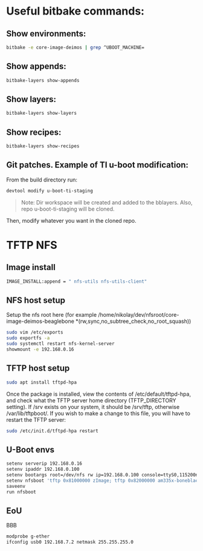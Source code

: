 # Useful bitbake commands:
## Show environments:
```sh
bitbake -e core-image-deimos | grep ^UBOOT_MACHINE=
```
## Show appends:
```sh
bitbake-layers show-appends
```
## Show layers:
```sh
bitbake-layers show-layers
```
## Show recipes:
```sh
bitbake-layers show-recipes
```
## Git patches. Example of TI u-boot modification:
From the build directory run:
```sh
devtool modify u-boot-ti-staging
```
> Note: Dir workspace will be created and added to the bblayers. Also, repo u-boot-ti-staging will be cloned.

Then, modify whatever you want in the cloned repo.

# TFTP NFS
## Image install
```sh
IMAGE_INSTALL:append = " nfs-utils nfs-utils-client"
```
## NFS host setup
Setup the nfs root here (for example /home/nikolay/dev/nfsroot/core-image-deimos-beaglebone  *(rw,sync,no_subtree_check,no_root_squash))
```sh
sudo vim /etc/exports
sudo exportfs -a
sudo systemctl restart nfs-kernel-server
showmount -e 192.168.0.16
```
## TFTP host setup
```sh
sudo apt install tftpd-hpa
```
Once the package is installed, view the contents of /etc/default/tftpd-hpa, and check what the TFTP
server home directory (TFTP_DIRECTORY setting). If /srv exists on your system, it should be /srv/tftp,
otherwise /var/lib/tftpboot/.
If you wish to make a change to this file, you will have to restart the TFTP server:
```sh
sudo /etc/init.d/tftpd-hpa restart
```
## U-Boot envs
```sh
setenv serverip 192.168.0.16
setenv ipaddr 192.168.0.100
setenv bootargs root=/dev/nfs rw ip=192.168.0.100 console=ttyS0,115200n8 nfsroot=192.168.0.16:/home/nikolay/dev/nfsroot/core-image-deimos-beaglebone,nfsvers=3,tcp
setenv nfsboot 'tftp 0x81000000 zImage; tftp 0x82000000 am335x-boneblack-beaglebone.dtb; bootz 0x81000000 - 0x82000000'
saveenv
run nfsboot
```

## EoU
BBB
```sh
modprobe g-ether
ifconfig usb0 192.168.7.2 netmask 255.255.255.0
```

